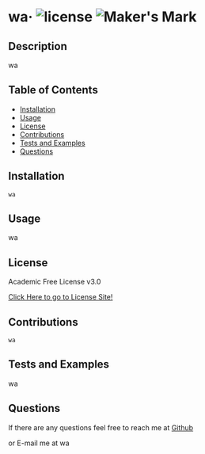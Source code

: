 # wa&middot; ![license](https://img.shields.io/badge/license-Academic%20Free%20License%20v3.0-blue) ![Maker's Mark](https://img.shields.io/github/repo-size/ChrisAMK/README-Generator?style=plastic)
## Description 
wa
## Table of Contents 
* [Installation](#Installation)
* [Usage](#Usage)
* [License](#License)
* [Contributions](#Contributions)
* [Tests and Examples](#Tests)
* [Questions](#Questions)
## Installation <a name='Installation'></a> 
```
wa
```
## Usage <a name='Usage'></a> 
wa
## License <a name='License'></a> 
Academic Free License v3.0
[Click Here to go to License Site!](https://opensource.org/licenses/AFL-3.0)
## Contributions <a name='Contributions'></a> 
```
wa
```
## Tests and Examples <a name='Tests'></a> 
wa
## Questions <a name='Questions'></a> 
If there are any questions feel free to reach me at [Github](https://github.com/wa)
or E-mail me at wa
